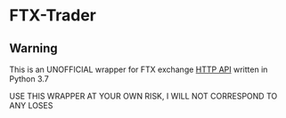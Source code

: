 # FTX-Trader

## Warning

This is an UNOFFICIAL wrapper for FTX exchange [HTTP API](https://docs.ftx.com/) written in Python 3.7

USE THIS WRAPPER AT YOUR OWN RISK, I WILL NOT CORRESPOND TO ANY LOSES